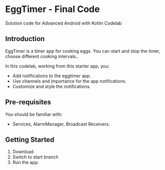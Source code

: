 EggTimer - Final Code 
============================================================================

Solution code for Advanced Android with Kotlin Codelab 

Introduction
------------

EggTimer is a timer app for cooking eggs.
You can start and stop the timer, choose different cooking intervals.. 

In this codelab, working from this starter app, you:

* Add notifications to the eggtimer app.
* Use channels and importance for the app notifications. 
* Customize and style the notifications.


Pre-requisites
--------------

You should be familiar with:

* Services, AlarmManager, Broadcast Receivers.


Getting Started
---------------

1. Download
2. Switch to start branch
3. Run the app.

